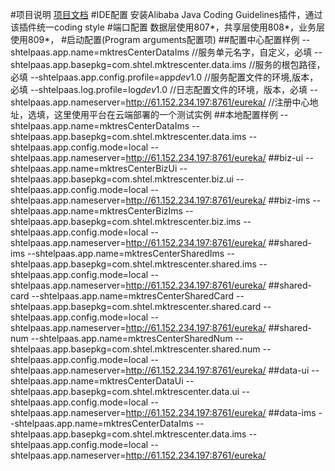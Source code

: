 #项目说明
[项目文档](http://phabricator.tontron.com.cn/w/project/marketing_center/)
#IDE配置
安装Alibaba Java Coding Guidelines插件，通过该插件统一coding style
#端口配置
数据层使用807\*，共享层使用808\*，业务层使用809\*，
#启动配置(Program arguments配置项)
##配置中心配置样例
--shtelpaas.app.name=mktresCenterDataIms    //服务单元名字，自定义，必填
--shtelpaas.app.basepkg=com.shtel.mktrescenter.data.ims   //服务的根包路径，必填
--shtelpaas.app.config.profile=app$dev$1.0  //服务配置文件的环境,版本，必填
--shtelpaas.log.profile=log$dev$1.0             //日志配置文件的环境，版本，必填
--shtelpaas.app.nameserver=http://61.152.234.197:8761/eureka/       //注册中心地址，选填，这里使用平台在云端部署的一个测试实例
##本地配置样例
--shtelpaas.app.name=mktresCenterDataIms
--shtelpaas.app.basepkg=com.shtel.mktrescenter.data.ims
--shtelpaas.app.config.mode=local
--shtelpaas.app.nameserver=http://61.152.234.197:8761/eureka/
##biz-ui
--shtelpaas.app.name=mktresCenterBizUi
--shtelpaas.app.basepkg=com.shtel.mktrescenter.biz.ui
--shtelpaas.app.config.mode=local
--shtelpaas.app.nameserver=http://61.152.234.197:8761/eureka/
##biz-ims
--shtelpaas.app.name=mktresCenterBizIms
--shtelpaas.app.basepkg=com.shtel.mktrescenter.biz.ims
--shtelpaas.app.config.mode=local
--shtelpaas.app.nameserver=http://61.152.234.197:8761/eureka/
##shared-ims
--shtelpaas.app.name=mktresCenterSharedIms
--shtelpaas.app.basepkg=com.shtel.mktrescenter.shared.ims
--shtelpaas.app.config.mode=local
--shtelpaas.app.nameserver=http://61.152.234.197:8761/eureka/
##shared-card
--shtelpaas.app.name=mktresCenterSharedCard
--shtelpaas.app.basepkg=com.shtel.mktrescenter.shared.card
--shtelpaas.app.config.mode=local
--shtelpaas.app.nameserver=http://61.152.234.197:8761/eureka/
##shared-num
--shtelpaas.app.name=mktresCenterSharedNum
--shtelpaas.app.basepkg=com.shtel.mktrescenter.shared.num
--shtelpaas.app.config.mode=local
--shtelpaas.app.nameserver=http://61.152.234.197:8761/eureka/
##data-ui
--shtelpaas.app.name=mktresCenterDataUi
--shtelpaas.app.basepkg=com.shtel.mktrescenter.data.ui
--shtelpaas.app.config.mode=local
--shtelpaas.app.nameserver=http://61.152.234.197:8761/eureka/
##data-ims
--shtelpaas.app.name=mktresCenterDataIms
--shtelpaas.app.basepkg=com.shtel.mktrescenter.data.ims
--shtelpaas.app.config.mode=local
--shtelpaas.app.nameserver=http://61.152.234.197:8761/eureka/